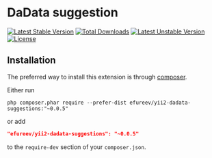 DaData suggestion
=================
[![Latest Stable Version](https://poser.pugx.org/efureev/yii2-dadata-suggestions/v/stable)](https://packagist.org/packages/efureev/yii2-dadata-suggestions) 
[![Total Downloads](https://poser.pugx.org/efureev/yii2-dadata-suggestions/downloads)](https://packagist.org/packages/efureev/yii2-dadata-suggestions) 
[![Latest Unstable Version](https://poser.pugx.org/efureev/yii2-dadata-suggestions/v/unstable)](https://packagist.org/packages/efureev/yii2-dadata-suggestions) 
[![License](https://poser.pugx.org/efureev/yii2-dadata-suggestions/license)](https://packagist.org/packages/efureev/yii2-dadata-suggestions)


Installation
------------

The preferred way to install this extension is through [composer](http://getcomposer.org/download/).

Either run

```
php composer.phar require --prefer-dist efureev/yii2-dadata-suggestions:"~0.0.5"
```

or add

```json
"efureev/yii2-dadata-suggestions": "~0.0.5"
```

to the `require-dev` section of your `composer.json`.
